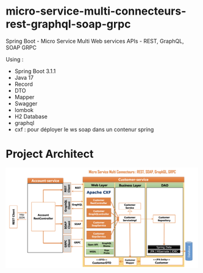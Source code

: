 # micro-service-multi-connecteurs-rest-graphql-soap-grpc

Spring Boot - Micro Service Multi Web services APIs - REST, GraphQL, SOAP GRPC

Using : 
- Spring Boot 3.1.1
- Java 17
- Record
- DTO
- Mapper
- Swagger
- lombok
- H2 Database
- graphql
- cxf : pour déployer le ws soap dans un contenur spring

# Project Architect
![Architect](img/1.png)
